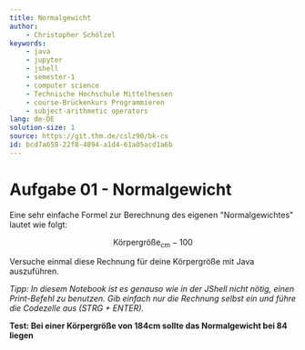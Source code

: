 ```yaml
---
title: Normalgewicht
author:
    - Christopher Schölzel
keywords:
    - java
    - jupyter
    - jshell
    - semester-1
    - computer science
    - Technische Hochschule Mittelhessen
    - course-Brückenkurs Programmieren
    - subject-arithmetic operators
lang: de-DE
solution-size: 1
source: https://git.thm.de/cslz90/bk-cs
id: bcd7a658-22f8-4894-a1d4-61a05acd1a6b
---
```


# Aufgabe 01 - Normalgewicht

Eine sehr einfache Formel zur Berechnung des eigenen "Normalgewichtes" lautet wie folgt:

$$
\text{Körpergröße}_{\text{cm}} - 100
$$

Versuche einmal diese Rechnung für deine Körpergröße mit Java auszuführen.

*Tipp: In diesem Notebook ist es genauso wie in der JShell nicht nötig, einen Print-Befehl zu benutzen. Gib einfach nur die Rechnung selbst ein und führe die Codezelle aus (STRG + ENTER).*

**Test: Bei einer Körpergröße von 184cm sollte das Normalgewicht bei 84 liegen**